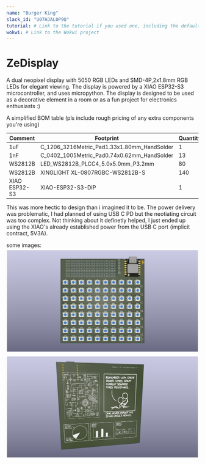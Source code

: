 ```yaml
---
name: "Burger King"
slack_id: "U07HJAL0P9Q"
tutorial: # Link to the tutorial if you used one, including the default guide
wokwi: # Link to the Wokwi project
---
```


# ZeDisplay

<!-- Uncomment the line below if you need a soldering iron -->
<!-- ⚠️ I would like to [reason for iron], so I would need a soldering iron. -->

A dual neopixel display with 5050 RGB LEDs and SMD-4P,2x1.8mm RGB LEDs for elegant viewing. The display is powered by a XIAO ESP32-S3 microcontroller, and uses micropython. The display is designed to be used as a decorative element in a room or as a fun project for electronics enthusiasts :)

A simplified BOM table
(pls include rough pricing of any extra components you're using)

<!-- Example: -->

| Comment           | Footprint                                      | Quantity | LCSC     | Cost   |
|-------------------|------------------------------------------------|----------|----------|--------|
| 1uF               | C_1206_3216Metric_Pad1.33x1.80mm_HandSolder    | 1        | C15008   | 0.1247$|
| 1nF               | C_0402_1005Metric_Pad0.74x0.62mm_HandSolder    | 13       | C100040  | 0.0273$|
| WS2812B           | LED_WS2812B_PLCC4_5.0x5.0mm_P3.2mm             | 80       |          | 1.94$  |
| WS2812B           | XINGLIGHT XL-0807RGBC-WS2812B-S                | 140      |          | 3.65$  |
| XIAO ESP32-S3     | XIAO-ESP32-S3-DIP                              | 1        |          |

This was more hectic to design than i imagined it to be. The power delivery was problematic, I had planned of using
USB C PD but the neotiating circuit was too complex. Not thinking about it definetly helped, I just ended up using the XIAO's 
already established power from the USB C port (implicit contract, 5V3A).

some images:
![front](image.png)
![back](image-1.png)